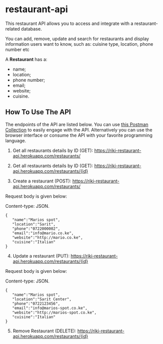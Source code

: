 # restaurant-api
This restaurant API allows you to access and integrate with a restaurant-related database.

You can add, remove, update and search for restaurants and display information users want to know, such as:  cuisine type, location, phone number etc




A **Restaurant** has a:
- name;
- location;
- phone number;
- email;
- website;
- cuisine.


## How To Use The API

The endpoints of the API are listed below. You can use [this Postman Collection](https://www.postman.com/aerospace-administrator-59946073/workspace/restaurant-api/collection/21537138-29b922ed-4471-4657-82ef-6416d55d9613?action=share&creator=21537138) to easily engage with the API. Alternatively you can use the browser interface or consume the API with your favorite programming language.

1. Get all restaurants details by ID (GET): https://riki-restaurant-api.herokuapp.com/restaurants/

2. Get all restaurants details by ID (GET): https://riki-restaurant-api.herokuapp.com/restaurants/{id} 

3. Create a restaurant (POST): https://riki-restaurant-api.herokuapp.com/restaurants/

Request body is given below:

  
Content-type: JSON.
```
{
   "name":"Marios spot",
   "location":"Sarit",
   "phone":"0722000002",
   "email":"info@mario.co.ke",
   "website":"http://mario.co.ke",
   "cuisine":"Italian"
}
```
4. Update a restaurant (PUT): https://riki-restaurant-api.herokuapp.com/restaurants/{id}

Request body is given below:


Content-type: JSON.
```
{
   "name":"Marios spot",
   "location":"Sarit Center",
   "phone":"0722123456",
   "email":"info@marios-spot.co.ke",
   "website":"http://marios-spot.co.ke",
   "cuisine":"Italian"
}
```

5. Remove Restaurant (DELETE): https://riki-restaurant-api.herokuapp.com/restaurants/{id}


